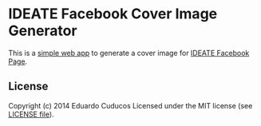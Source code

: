 # IDEATE Facebook Cover Image Generator

This is a [simple web app](http://ideatefbimgs.herokuapp.com/) to generate a cover image for [IDEATE Facebook Page](https://fb.com/ideateessex).

## License

Copyright (c) 2014 Eduardo Cuducos
Licensed under the MIT license (see [LICENSE file](https://github.com/cuducos/ideatefbimgs/raw/master/LICENSE)).
